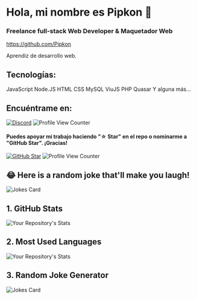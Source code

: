 # Hola, mi nombre es Pipkon 👋
### Freelance full-stack Web Developer & Maquetador Web

https://github.com/Pipkon

Aprendiz de desarrollo web.

## Tecnologías:

JavaScript Node.JS HTML CSS MySQL ViuJS PHP Quasar
Y alguna más...

## Encuéntrame en:

[![Discord](https://img.shields.io/discord/729672926432985098?style=social&label=Discord&logo=discord)](https://discord.gg/E2TurjJSbU)
![Profile View Counter](https://komarev.com/ghpvc/?username=Pipkon)



#### Puedes apoyar mi trabajo haciendo "☆ Star" en el repo o nominarme a "GitHub Star". ¡Gracias!

[![GitHub Star](https://img.shields.io/badge/GitHub-Nominar_a_star-yellow?style=for-the-badge&logo=github&logoColor=white&labelColor=101010)](https://stars.github.com/nominate/)
![Profile View Counter](https://komarev.com/ghpvc/?username=Pipkon)
## 😂 Here is a random joke that'll make you laugh!
![Jokes Card](https://readme-jokes.vercel.app/api)


## 1. GitHub Stats
![Your Repository's Stats](https://github-readme-stats.vercel.app/api?username=Pipkon&show_icons=true)
## 2. Most Used Languages
![Your Repository's Stats](https://github-readme-stats.vercel.app/api/top-langs/?username=Pipkon&theme=blue-green)
## 3. Random Joke Generator
![Jokes Card](https://readme-jokes.vercel.app/api)
